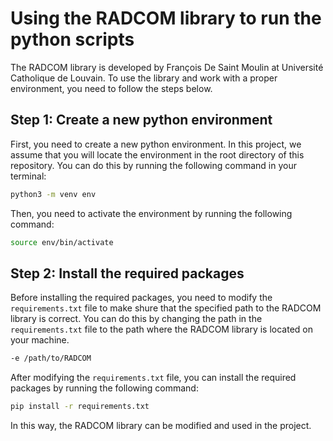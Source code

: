 # Using the RADCOM library to run the python scripts

The RADCOM library is developed by François De Saint Moulin at Université Catholique de Louvain. To use the library and work with a proper environment, you need to follow the steps below.

## Step 1: Create a new python environment

First, you need to create a new python environment. In this project, we assume that you will locate the environment in the root directory of this repository.
You can do this by running the following command in your terminal:

```bash
python3 -m venv env
```

Then, you need to activate the environment by running the following command:

```bash
source env/bin/activate
```

## Step 2: Install the required packages

Before installing the required packages, you need to modify the `requirements.txt` file to make shure that the specified path to the RADCOM library is correct. You can do this by changing the path in the `requirements.txt` file to the path where the RADCOM library is located on your machine.

```bash
-e /path/to/RADCOM
```

After modifying the `requirements.txt` file, you can install the required packages by running the following command:

```bash
pip install -r requirements.txt
```

In this way, the RADCOM library can be modified and used in the project.
